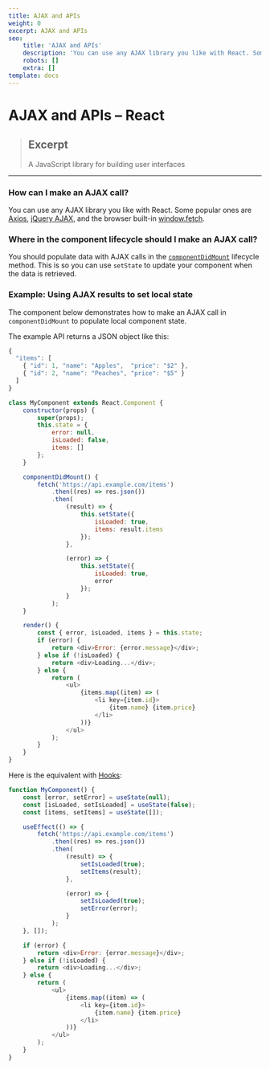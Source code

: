 ```yaml
---
title: AJAX and APIs
weight: 0
excerpt: AJAX and APIs
seo:
    title: 'AJAX and APIs'
    description: 'You can use any AJAX library you like with React. Some popular ones are Axios, jQuery AJAX, and the browser built-in window.fetch.'
    robots: []
    extra: []
template: docs
---
```


# AJAX and APIs – React

> ## Excerpt
>
> A JavaScript library for building user interfaces

---

### [](https://reactjs.org/docs/lists-and-keys.html#how-can-i-make-an-ajax-call)How can I make an AJAX call?

You can use any AJAX library you like with React. Some popular ones are [Axios](https://github.com/axios/axios), [jQuery AJAX](https://api.jquery.com/jQuery.ajax/), and the browser built-in [window.fetch](https://developer.mozilla.org/en-US/docs/Web/API/Fetch_API).

### [](https://reactjs.org/docs/lists-and-keys.html#where-in-the-component-lifecycle-should-i-make-an-ajax-call)Where in the component lifecycle should I make an AJAX call?

You should populate data with AJAX calls in the [`componentDidMount`](https://reactjs.org/docs/react-component.html#mounting) lifecycle method. This is so you can use `setState` to update your component when the data is retrieved.

### [](https://reactjs.org/docs/lists-and-keys.html#example-using-ajax-results-to-set-local-state)Example: Using AJAX results to set local state

The component below demonstrates how to make an AJAX call in `componentDidMount` to populate local component state.

The example API returns a JSON object like this:

```js
{
  "items": [
    { "id": 1, "name": "Apples",  "price": "$2" },
    { "id": 2, "name": "Peaches", "price": "$5" }
  ]
}
```

```js
class MyComponent extends React.Component {
    constructor(props) {
        super(props);
        this.state = {
            error: null,
            isLoaded: false,
            items: []
        };
    }

    componentDidMount() {
        fetch('https://api.example.com/items')
            .then((res) => res.json())
            .then(
                (result) => {
                    this.setState({
                        isLoaded: true,
                        items: result.items
                    });
                },

                (error) => {
                    this.setState({
                        isLoaded: true,
                        error
                    });
                }
            );
    }

    render() {
        const { error, isLoaded, items } = this.state;
        if (error) {
            return <div>Error: {error.message}</div>;
        } else if (!isLoaded) {
            return <div>Loading...</div>;
        } else {
            return (
                <ul>
                    {items.map((item) => (
                        <li key={item.id}>
                            {item.name} {item.price}
                        </li>
                    ))}
                </ul>
            );
        }
    }
}
```

Here is the equivalent with [Hooks](https://reactjs.org/docs/hooks-intro.html):

```js
function MyComponent() {
    const [error, setError] = useState(null);
    const [isLoaded, setIsLoaded] = useState(false);
    const [items, setItems] = useState([]);

    useEffect(() => {
        fetch('https://api.example.com/items')
            .then((res) => res.json())
            .then(
                (result) => {
                    setIsLoaded(true);
                    setItems(result);
                },

                (error) => {
                    setIsLoaded(true);
                    setError(error);
                }
            );
    }, []);

    if (error) {
        return <div>Error: {error.message}</div>;
    } else if (!isLoaded) {
        return <div>Loading...</div>;
    } else {
        return (
            <ul>
                {items.map((item) => (
                    <li key={item.id}>
                        {item.name} {item.price}
                    </li>
                ))}
            </ul>
        );
    }
}
```
